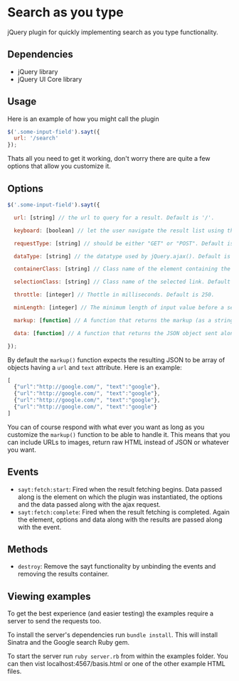 # Search as you type

jQuery plugin for quickly implementing search as you type functionality.

## Dependencies

- jQuery library
- jQuery UI Core library

## Usage

Here is an example of how you might call the plugin

```javascript
$('.some-input-field').sayt({
  url: '/search'
});
```

Thats all you need to get it working, don't worry there are quite a few options that allow you customize it.

## Options

```javascript
$('.some-input-field').sayt({

  url: [string] // the url to query for a result. Default is '/'.

  keyboard: [boolean] // let the user navigate the result list using the keyboard. Default is false.

  requestType: [string] // should be either "GET" or "POST". Default is "GET".

  dataType: [string] // the datatype used by jQuery.ajax(). Default is "json".

  containerClass: [string] // Class name of the element containing the results. If nothing is set then a div after the input with a `.ajax-results` class will be created.

  selectionClass: [string] // Class name of the selected link. Default is 'selection'.

  throttle: [integer] // Thottle in milliseconds. Default is 250.

  minLength: [integer] // The minimum length of input value before a search is made. Default is 3.

  markup: [function] // A function that returns the markup (as a string) of the search results. This function gets called with one argument, the json result after making the ajax request. Default is an unordered list with links.

  data: [function] // A function that returns the JSON object sent along with the request. It gets the element passed as argument. Default is { query: <input value> }

});
```

By default the `markup()` function expects the resulting JSON to be array of objects having a `url` and `text` attribute. Here is an example:

```javascript
[
  {"url":"http://google.com/", "text":"google"},
  {"url":"http://google.com/", "text":"google"},
  {"url":"http://google.com/", "text":"google"},
  {"url":"http://google.com/", "text":"google"}
]
```

You can of course respond with what ever you want as long as you customize the `markup()` function to be able to handle it. This means that you can include URLs to images, return raw HTML instead of JSON or whatever you want.

## Events

- `sayt:fetch:start`: Fired when the result fetching begins. Data passed along is the element on which the plugin was instantiated, the options and the data passed along with the ajax request.
- `sayt:fetch:complete`: Fired when the result fetching is completed. Again the element, options and data along with the results are passed along with the event.

## Methods

- `destroy`: Remove the sayt functionality by unbinding the events and removing the results container.

## Viewing examples

To get the best experience (and easier testing) the examples require a server to send the requests too.

To install the server's dependencies run `bundle install`. This will install Sinatra and the Google search Ruby gem.

To start the server run `ruby server.rb` from within the examples folder. You can then vist localhost:4567/basis.html or one of the other example HTML files.
